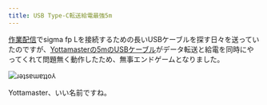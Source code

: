 ```yaml
---
title: USB Type-C転送給電最強5m
---
```

[作業配信](https://www.youtube.com/c/r7kamura)でsigma fp Lを接続するための長いUSBケーブルを探す日々を送っていたのですが、[Yottamasterの5mのUSBケーブル](https://www.amazon.co.jp/dp/B09Y1BY75P)がデータ転送と給電を同時にやってくれて問題無く動作したため、無事エンドゲームとなりました。

![](https://lh3.googleusercontent.com/qNHXmi02pbLSDLs5KuQ1iO4p85W3WbNMeZQlzEorNCHNGX-D-it-9J86X3X5Rwgj5vibYIWLbVeQNmP9G-St5ZXx8qIL4BaM40l7q5xQpcBmGRXmMm4ns47U_Ih1GoLw3ff1t0BNQAmy0FoYsBEv__8 "ɹǝʇsɐɯɐʇʇo⅄")

Yottamaster、いい名前ですね。
